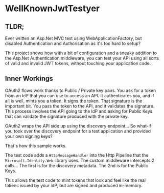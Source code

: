 # WellKnownJwtTestyer

## TLDR;

Ever written an Asp.Net MVC test using WebApplicationFactory, but disabled Authentication and Authorisation as it's too hard to setup?

This project shows how with a bit of configuration and a sneaky addition to the Asp.Net Authentication middleware, you can test your API using all sorts of valid and invalid JWT tokens, without touching your application code.

## Inner Workings

OAuth2 flows work thanks to Public / Private key pairs. You ask for a token from an IdP that you can use to access an API. It authenticates you, and if all is well, mints you a token. It signs the token.
That signature is the important bit. You pass the token to the API, and it validates the signature. This process involves the API going to the IdP and asking for Public Keys that can validate the signature produced with the private key.

OAuth2 wraps the API side up using the discovery endpoint...
So what-if you took over the discovery endpoint for a test application and provided your own signing keys?

That's how this sample works.

The test code adds a ```HttpMessageHandler``` into the Http Pipeline that the ```Microsoft.Identity.Web``` library uses. The custom middleware intercepts 2 calls... The first is for the discovery metadata. The 2nd is for the Public Keys. 

This allows the test code to mint tokens that look and feel like the real tokens issued by your IdP, but are signed and produced in-memory.



